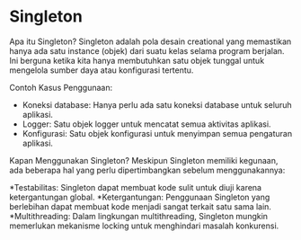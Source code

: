 # Singleton

Apa itu Singleton?
Singleton adalah pola desain creational yang memastikan hanya ada satu instance (objek) dari suatu kelas selama program berjalan. Ini berguna ketika kita hanya membutuhkan satu objek tunggal untuk mengelola sumber daya atau konfigurasi tertentu.

Contoh Kasus Penggunaan:

* Koneksi database: Hanya perlu ada satu koneksi database untuk seluruh aplikasi.
* Logger: Satu objek logger untuk mencatat semua aktivitas aplikasi.
* Konfigurasi: Satu objek konfigurasi untuk menyimpan semua pengaturan aplikasi.

Kapan Menggunakan Singleton?
Meskipun Singleton memiliki kegunaan, ada beberapa hal yang perlu dipertimbangkan sebelum menggunakannya:

*Testabilitas: Singleton dapat membuat kode sulit untuk diuji karena ketergantungan global.
*Ketergantungan: Penggunaan Singleton yang berlebihan dapat membuat kode menjadi sangat terkait satu sama lain.
*Multithreading: Dalam lingkungan multithreading, Singleton mungkin memerlukan mekanisme locking untuk menghindari masalah konkurensi.
